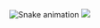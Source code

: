 ![Snake animation](https://github.com/thepiyushmalhotra/thepiyushmalhotra/blob/output/github-contribution-grid-snake.svg)
![](https://komarev.com/ghpvc/?username=SohamJadiye)
